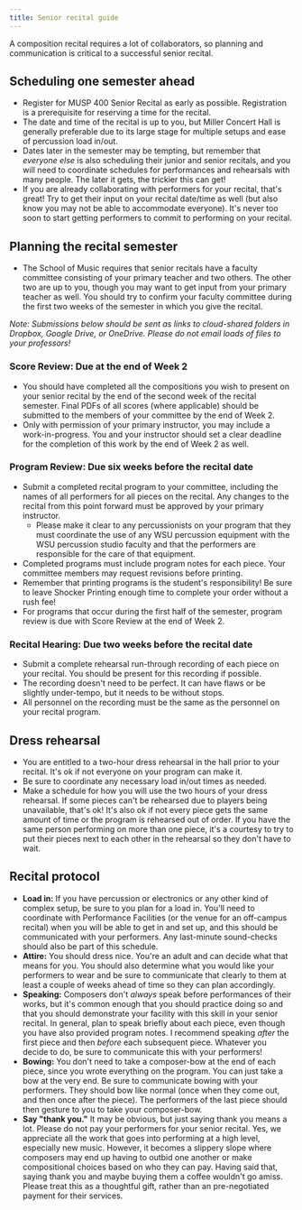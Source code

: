 ```yaml
---
title: Senior recital guide
---
```


A composition recital requires a lot of collaborators, so planning and communication is critical to a successful senior recital. 

## Scheduling one semester ahead

- Register for MUSP 400 Senior Recital as early as possible. Registration is a prerequisite for reserving a time for the recital. 
- The date and time of the recital is up to you, but Miller Concert Hall is generally preferable due to its large stage for multiple setups and ease of percussion load in/out. 
- Dates later in the semester may be tempting, but remember that _everyone else_ is also scheduling their junior and senior recitals, and you will need to coordinate schedules for performances and rehearsals with many people. The later it gets, the trickier this can get! 
- If you are already collaborating with performers for your recital, that's great! Try to get their input on your recital date/time as well (but also know you may not be able to accommodate everyone). It's never too soon to start getting performers to commit to performing on your recital. 

## Planning the recital semester

- The School of Music requires that senior recitals have a faculty committee consisting of your primary teacher and two others. The other two are up to you, though you may want to get input from your primary teacher as well. You should try to confirm your faculty committee during the first two weeks of the semester in which you give the recital. 

_Note: Submissions below should be sent as links to cloud-shared folders in Dropbox, Google Drive, or OneDrive. Please do not email loads of files to your professors!_ 

### Score Review: Due at the end of Week 2

- You should have completed all the compositions you wish to present on your senior recital by the end of the second week of the recital semester. Final PDFs of all scores (where applicable) should be submitted to the members of your committee by the end of Week 2. 
- Only with permission of your primary instructor, you may include a work-in-progress. You and your instructor should set a clear deadline for the completion of this work by the end of Week 2 as well. 

### Program Review: Due six weeks before the recital date

- Submit a completed recital program to your committee, including the names of all performers for all pieces on the recital. Any changes to the recital from this point forward must be approved by your primary instructor. 
	- Please make it clear to any percussionists on your program that they must coordinate the use of any WSU percussion equipment with the WSU percussion studio faculty and that the performers are responsible for the care of that equipment. 
- Completed programs must include program notes for each piece. Your committee members may request revisions before printing. 
- Remember that printing programs is the student's responsibility! Be sure to leave Shocker Printing enough time to complete your order without a rush fee! 
- For programs that occur during the first half of the semester, program review is due with Score Review at the end of Week 2. 

### Recital Hearing: Due two weeks before the recital date

- Submit a complete rehearsal run-through recording of each piece on your recital. You should be present for this recording if possible. 
- The recording doesn't need to be perfect. It can have flaws or be slightly under-tempo, but it needs to be without stops. 
- All personnel on the recording must be the same as the personnel on your recital program. 

## Dress rehearsal

- You are entitled to a two-hour dress rehearsal in the hall prior to your recital. It's ok if not everyone on your program can make it. 
- Be sure to coordinate any necessary load in/out times as needed. 
- Make a schedule for how you will use the two hours of your dress rehearsal. If some pieces can't be rehearsed due to players being unavailable, that's ok! It's also ok if not every piece gets the same amount of time or the program is rehearsed out of order. If you have the same person performing on more than one piece, it's a courtesy to try to put their pieces next to each other in the rehearsal so they don't have to wait. 

## Recital protocol

- **Load in:** If you have percussion or electronics or any other kind of complex setup, be sure to you plan for a load in. You'll need to coordinate with Performance Facilities (or the venue for an off-campus recital) when you will be able to get in and set up, and this should be communicated with your performers. Any last-minute sound-checks should also be part of this schedule. 
- **Attire:** You should dress nice. You're an adult and can decide what that means for you. You should also determine what you would like your performers to wear and be sure to communicate that clearly to them at least a couple of weeks ahead of time so they can plan accordingly. 
- **Speaking:** Composers don't _always_ speak before performances of their works, but it's common enough that you should practice doing so and that you should demonstrate your facility with this skill in your senior recital. In general, plan to speak briefly about each piece, even though you have also provided program notes. I recommend speaking _after_ the first piece and then _before_ each subsequent piece. Whatever you decide to do, be sure to communicate this with your performers! 
- **Bowing:** You don't need to take a composer-bow at the end of each piece, since you wrote everything on the program. You can just take a bow at the very end. Be sure to communicate bowing with your performers. They should bow like normal (once when they come out, and then once after the piece). The performers of the last piece should then gesture to you to take your composer-bow. 
- **Say "thank you."** It may be obvious, but just saying thank you means a lot. Please do not pay your performers for your senior recital. Yes, we appreciate all the work that goes into performing at a high level, especially new music. However, it becomes a slippery slope where composers may end up having to outbid one another or make compositional choices based on who they can pay. Having said that, saying thank you and maybe buying them a coffee wouldn't go amiss. Please treat this as a thoughtful gift, rather than an pre-negotiated payment for their services. 
